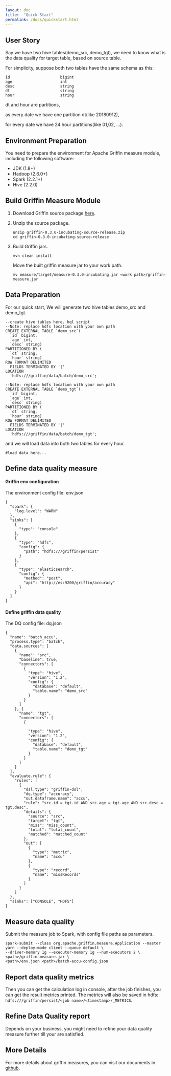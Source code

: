 ```yaml
---
layout: doc
title:  "Quick Start" 
permalink: /docs/quickstart.html
---
```

## User Story
Say we have two hive tables(demo_src, demo_tgt), we need to know what is the data quality for target table, based on source table.

For simplicity, suppose both two tables have the same schema as this:
```
id                      bigint                                      
age                     int                                         
desc                    string                                      
dt                      string                                      
hour                    string 
```
dt and hour are partitions, 

as every date we have one partition dt(like 20180912), 

for every date we have 24 hour partitions(like 01,02, ...).

## Environment Preparation
You need to prepare the environment for Apache Griffin measure module, including the following software:
- JDK (1.8+)
- Hadoop (2.6.0+)
- Spark (2.2.1+)
- Hive (2.2.0)

## Build Griffin Measure Module
1.  Download Griffin source package [here](https://www.apache.org/dist/incubator/griffin/0.3.0-incubating).
2.  Unzip the source package.
    ```
    unzip griffin-0.3.0-incubating-source-release.zip
    cd griffin-0.3.0-incubating-source-release
    ```
3.  Build Griffin jars.
    ```
    mvn clean install
    ```
    
    Move the built griffin measure jar to your work path.
    
    ```
    mv measure/target/measure-0.3.0-incubating.jar <work path>/griffin-measure.jar
    ```
    
## Data Preparation

For our quick start, We will generate two hive tables demo_src and demo_tgt.
```
--create hive tables here. hql script
--Note: replace hdfs location with your own path
CREATE EXTERNAL TABLE `demo_src`(
  `id` bigint,
  `age` int,
  `desc` string) 
PARTITIONED BY (
  `dt` string,
  `hour` string)
ROW FORMAT DELIMITED
  FIELDS TERMINATED BY '|'
LOCATION
  'hdfs:///griffin/data/batch/demo_src';

--Note: replace hdfs location with your own path
CREATE EXTERNAL TABLE `demo_tgt`(
  `id` bigint,
  `age` int,
  `desc` string) 
PARTITIONED BY (
  `dt` string,
  `hour` string)
ROW FORMAT DELIMITED
  FIELDS TERMINATED BY '|'
LOCATION
  'hdfs:///griffin/data/batch/demo_tgt';

```
and we will load data into both two tables for every hour.

```
#load data here...
```



## Define data quality measure

#### Griffin env configuration 
The environment config file: env.json
```
{
  "spark": {
    "log.level": "WARN"
  },
  "sinks": [
    {
      "type": "console"
    },
    {
      "type": "hdfs",
      "config": {
        "path": "hdfs:///griffin/persist"
      }
    },
    {
      "type": "elasticsearch",
      "config": {
        "method": "post",
        "api": "http://es:9200/griffin/accuracy"
      }
    }
  ]
}
```

#### Define griffin data quality 
The DQ config file: dq.json

```
{
  "name": "batch_accu",
  "process.type": "batch",
  "data.sources": [
    {
      "name": "src",
      "baseline": true,
      "connectors": [
        {
          "type": "hive",
          "version": "1.2",
          "config": {
            "database": "default",
            "table.name": "demo_src"
          }
        }
      ]
    }, {
      "name": "tgt",
      "connectors": [
        {

          "type": "hive",
          "version": "1.2",
          "config": {
            "database": "default",
            "table.name": "demo_tgt"
          }
        }
      ]
    }
  ],
  "evaluate.rule": {
    "rules": [
      {
        "dsl.type": "griffin-dsl",
        "dq.type": "accuracy",
        "out.dataframe.name": "accu",
        "rule": "src.id = tgt.id AND src.age = tgt.age AND src.desc = tgt.desc",
        "details": {
          "source": "src",
          "target": "tgt",
          "miss": "miss_count",
          "total": "total_count",
          "matched": "matched_count"
        },
        "out": [
          {
            "type": "metric",
            "name": "accu"
          },
          {
            "type": "record",
            "name": "missRecords"
          }
        ]
      }
    ]
  },
  "sinks": ["CONSOLE", "HDFS"]
}
```

## Measure data quality
Submit the measure job to Spark, with config file paths as parameters.

```
spark-submit --class org.apache.griffin.measure.Application --master yarn --deploy-mode client --queue default \
--driver-memory 1g --executor-memory 1g --num-executors 2 \
<path>/griffin-measure.jar \
<path>/env.json <path>/batch-accu-config.json
```

## Report data quality metrics
Then you can get the calculation log in console, after the job finishes, you can get the result metrics printed. The metrics will also be saved in hdfs: `hdfs:///griffin/persist/<job name>/<timestamp>/_METRICS`.


## Refine Data Quality report
Depends on your business, you might need to refine your data quality measure further till your are satisfied.

## More Details
For more details about griffin measures, you can visit our documents in [github](https://github.com/apache/incubator-griffin/tree/master/griffin-doc).
